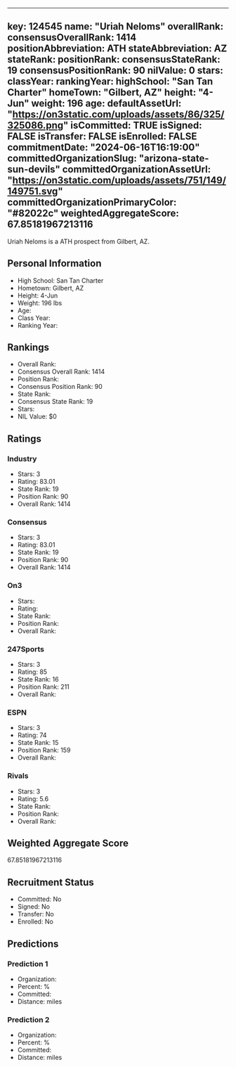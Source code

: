 ---
  key: 124545
  name: "Uriah Neloms"
  overallRank: 
  consensusOverallRank: 1414
  positionAbbreviation: ATH
  stateAbbreviation: AZ
  stateRank: 
  positionRank: 
  consensusStateRank: 19
  consensusPositionRank: 90
  nilValue: 0
  stars: 
  classYear: 
  rankingYear: 
  highSchool: "San Tan Charter"
  homeTown: "Gilbert, AZ"
  height: "4-Jun"
  weight: 196
  age: 
  defaultAssetUrl: "https://on3static.com/uploads/assets/86/325/325086.png"
  isCommitted: TRUE
  isSigned: FALSE
  isTransfer: FALSE
  isEnrolled: FALSE
  commitmentDate: "2024-06-16T16:19:00"
  committedOrganizationSlug: "arizona-state-sun-devils"
  committedOrganizationAssetUrl: "https://on3static.com/uploads/assets/751/149/149751.svg"
  committedOrganizationPrimaryColor: "#82022c"
  weightedAggregateScore: 67.85181967213116
  ---
  
  Uriah Neloms is a ATH prospect from Gilbert, AZ.
  
  ## Personal Information
  - High School: San Tan Charter
  - Hometown: Gilbert, AZ
  - Height: 4-Jun
  - Weight: 196 lbs
  - Age: 
  - Class Year: 
  - Ranking Year: 
  
  ## Rankings
  - Overall Rank: 
  - Consensus Overall Rank: 1414
  - Position Rank: 
  - Consensus Position Rank: 90
  - State Rank: 
  - Consensus State Rank: 19
  - Stars: 
  - NIL Value: $0
  
  ## Ratings
  
  ### Industry
  - Stars: 3
  - Rating: 83.01
  - State Rank: 19
  - Position Rank: 90
  - Overall Rank: 1414
  
  ### Consensus
  - Stars: 3
  - Rating: 83.01
  - State Rank: 19
  - Position Rank: 90
  - Overall Rank: 1414
  
  ### On3
  - Stars: 
  - Rating: 
  - State Rank: 
  - Position Rank: 
  - Overall Rank: 
  
  ### 247Sports
  - Stars: 3
  - Rating: 85
  - State Rank: 16
  - Position Rank: 211
  - Overall Rank: 
  
  ### ESPN
  - Stars: 3
  - Rating: 74
  - State Rank: 15
  - Position Rank: 159
  - Overall Rank: 
  
  ### Rivals
  - Stars: 3
  - Rating: 5.6
  - State Rank: 
  - Position Rank: 
  - Overall Rank: 
  
  ## Weighted Aggregate Score
  67.85181967213116
  
  ## Recruitment Status
  - Committed: No
  - Signed: No
  - Transfer: No
  - Enrolled: No
  
  
  
  ## Predictions
  
  ### Prediction 1
  - Organization: 
  - Percent: %
  - Committed: 
  - Distance:  miles
  
  ### Prediction 2
  - Organization: 
  - Percent: %
  - Committed: 
  - Distance:  miles
  